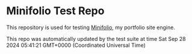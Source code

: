 # Minifolio Test Repo

This repository is used for testing [Minifolio](https://github.com/MaddyGuthridge/Minifolio), my portfolio site engine.

This repo was automatically updated by the test suite at time Sat Sep 28 2024 05:41:21 GMT+0000 (Coordinated Universal Time)
